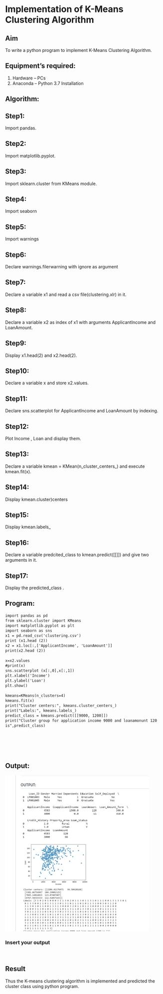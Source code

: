 # Implementation of K-Means Clustering Algorithm
## Aim
To write a python program to implement K-Means Clustering Algorithm.
## Equipment’s required:
1.	Hardware – PCs
2.	Anaconda – Python 3.7 Installation

## Algorithm:

## Step1:
Import pandas.

## Step2:
Import matplotlib.pyplot.

## Step3:
Import sklearn.cluster from KMeans module.

## Step4:
Import seaborn

## Step5:
Import warnings

## Step6:
Declare warnings.filerwarning with ignore as argument

## Step7:
Declare a variable x1 and read a csv file(clustering.xlr) in it.

## Step8:
Declare a variable x2 as index of x1 with arguments ApplicantIncome and LoanAmount.

## Step9:
Display x1.head(2) and x2.head(2).

## Step10:
Declare a variable x and store x2.values.

## Step11:
Declare sns.scatterplot for ApplicantIncome and LoanAmount by indexing.

## Step12:
Plot Income , Loan and display them.

## Step13:
Declare a variable kmean = KMean(n_cluster_centers_) and execute kmean.fit(x).

## Step14:
Display kmean.cluster)centers

## Step15:
Display kmean.labels_

## Step16:
Declare a variable predcited_class to kmean.predict([[]]) and give two arguments in it.

## Step17:
Display the predicted_class
.

## Program:
```
import pandas as pd
from sklearn.cluster import KMeans 
import matplotlib.pyplot as plt
import seaborn as sns 
x1 = pd.read_csv('clustering.csv') 
print (x1.head (2)) 
x2 = x1.loc[:,['ApplicantIncome', 'LoanAmount']] 
print(x2.head (2))

x=x2.values
#print(x)
sns.scatterplot (x[:,0],x[:,1])
plt.xlabel('Income')
plt.ylabel('Loan')
plt.show()

kmeans=KMeans(n_clusters=4)
kmeans.fit(x)
print("Cluster centers:", kmeans.cluster_centers_)
print("Labels:", kmeans.labels_)
predict_class = kmeans.predict([[9000, 1200]])
print("Cluster group for application income 9000 and loanamonunt 120 is",predict_class)






```
## Output:
![output](k_m.jpeg)

### Insert your output

<br>

## Result
Thus the K-means clustering algorithm is implemented and predicted the cluster class using python program.